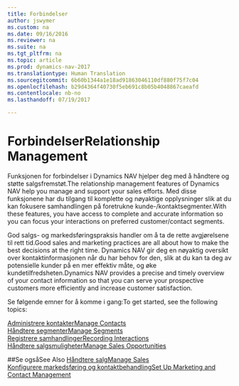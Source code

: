 ```yaml
---
title: Forbindelser
author: jswymer
ms.custom: na
ms.date: 09/16/2016
ms.reviewer: na
ms.suite: na
ms.tgt_pltfrm: na
ms.topic: article
ms.prod: dynamics-nav-2017
ms.translationtype: Human Translation
ms.sourcegitcommit: 6b60b1344a1e18ad91863046110df880f75f7c04
ms.openlocfilehash: b29d4364f40730f5eb691c8b05b4048867caeafd
ms.contentlocale: nb-no
ms.lasthandoff: 07/19/2017

---
```

# <a name="relationship-management"></a><span data-ttu-id="b58d9-102">Forbindelser</span><span class="sxs-lookup"><span data-stu-id="b58d9-102">Relationship Management</span></span>
<span data-ttu-id="b58d9-103">Funksjonen for forbindelser i Dynamics NAV hjelper deg med å håndtere og støtte salgsfremstøt.</span><span class="sxs-lookup"><span data-stu-id="b58d9-103">The relationship management features of Dynamics NAV help you manage and support your sales efforts.</span></span> <span data-ttu-id="b58d9-104">Med disse funksjonene har du tilgang til komplette og nøyaktige opplysninger slik at du kan fokusere samhandlingen på foretrukne kunde-/kontaktsegmenter.</span><span class="sxs-lookup"><span data-stu-id="b58d9-104">With these features, you have access to complete and accurate information so you can focus your interactions on preferred customer/contact segments.</span></span>

<span data-ttu-id="b58d9-105">God salgs- og markedsføringspraksis handler om å ta de rette avgjørelsene til rett tid.</span><span class="sxs-lookup"><span data-stu-id="b58d9-105">Good sales and marketing practices are all about how to make the best decisions at the right time.</span></span> <span data-ttu-id="b58d9-106">Dynamics NAV gir deg en nøyaktig oversikt over kontaktinformasjonen når du har behov for den, slik at du kan ta deg av potensielle kunder på en mer effektiv måte, og øke kundetilfredsheten.</span><span class="sxs-lookup"><span data-stu-id="b58d9-106">Dynamics NAV provides a precise and timely overview of your contact information so that you can serve your prospective customers more efficiently and increase customer satisfaction.</span></span>

<span data-ttu-id="b58d9-107">Se følgende emner for å komme i gang:</span><span class="sxs-lookup"><span data-stu-id="b58d9-107">To get started, see the following topics:</span></span>

[<span data-ttu-id="b58d9-108">Administrere kontakter</span><span class="sxs-lookup"><span data-stu-id="b58d9-108">Manage Contacts</span></span>](marketing-contacts.md)  
[<span data-ttu-id="b58d9-109">Håndtere segmenter</span><span class="sxs-lookup"><span data-stu-id="b58d9-109">Manage Segments</span></span>](marketing-segments.md)  
[<span data-ttu-id="b58d9-110">Registrere samhandlinger</span><span class="sxs-lookup"><span data-stu-id="b58d9-110">Recording Interactions</span></span>](marketing-interactions.md)  
[<span data-ttu-id="b58d9-111">Håndtere salgsmuligheter</span><span class="sxs-lookup"><span data-stu-id="b58d9-111">Manage Sales Opportunities</span></span>](marketing-manage-sales-opportunities.md)

##<a name="see-also"></a><span data-ttu-id="b58d9-112">Se også</span><span class="sxs-lookup"><span data-stu-id="b58d9-112">See Also</span></span>
[<span data-ttu-id="b58d9-113">Håndtere salg</span><span class="sxs-lookup"><span data-stu-id="b58d9-113">Manage Sales</span></span>](sales-manage-sales.md)  
[<span data-ttu-id="b58d9-114">Konfigurere markedsføring og kontaktbehandling</span><span class="sxs-lookup"><span data-stu-id="b58d9-114">Set Up Marketing and Contact Management</span></span>](marketing-setup-marketing.md)

